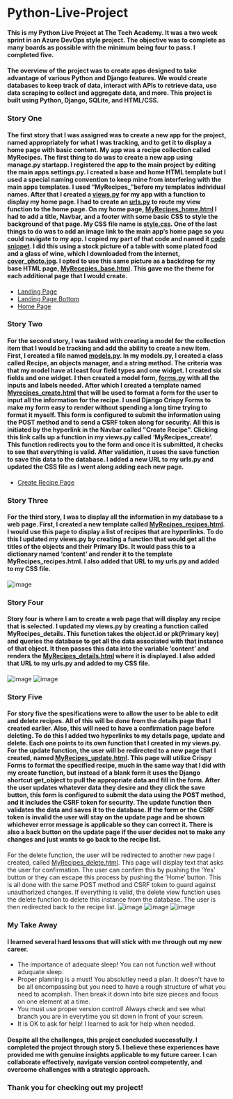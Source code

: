 # Python-Live-Project
#### This is my Python Live Project at The Tech Academy. It was a two week sprint in an Azure DevOps style project. The objective was to complete as many boards as possible with the minimum being four to pass. I completed five. 
#### The overview of the project was to create apps designed to take advantage of various Python and Django features. We would create databases to keep track of data, interact with APIs to retrieve data, use data scraping to collect and aggregate data, and more. This project is built using Python, Django, SQLite, and HTML/CSS. 
### Story One
#### The first story that I was assigned was to create a new app for the project, named appropriately for what I was tracking, and to get it to display a home page with basic content. My app was a recipe collection called MyRecipes. The first thing to do was to create a new app using manage.py startapp. I registered the app to the main project by editing the main apps settings.py. I created a base and home HTML template but I used a special naming convention to keep mine from interfering with the main apps templates. I used “MyRecipes_”before my templates individual names. After that I created a [views.py](AppBuilder9000/MyRecipes/views.py) for my app with a function to display my home page. I had to create an [urls.py](AppBuilder9000/MyRecipes/urls.py) to route my view function to the home page. On my home page, [MyRecipes_home.html](AppBuilder9000/MyRecipes/templates/MyRecipes/MyRecipes_home.html) I had to add a title, Navbar, and a footer with some basic CSS to style the background of that page. My CSS file name is [style.css](AppBuilder9000/MyRecipes/static/css/style.css). One of the last things to do was to add an image link to the main app’s home page so you could navigate to my app. I copied my part of that code and named it [code snippet](AppBuilder9000/snippet.html). I did this using a stock picture of a table with some plated food and a glass of wine, which I downloaded from the internet, [cover_photo.jpg](AppBuilder9000/MyRecipes/static/images/app-images/cover_photo.jpg). I opted to use this same picture as a backdrop for my base HTML page, [MyRecepies_base.html](AppBuilder9000/MyRecipes/templates/MyRecipes_base.html). This gave me the theme for each additional page that I would create.
- [Landing Page](images/landingPage.jpg)
- [Landing Page Bottom](images/landingPageBottom.jpg)
- [Home Page](images/homePage.jpg)
### Story Two
#### For the second story, I was tasked with creating a model for the collection item that I would be tracking and add the ability to create a new item. First, I created a file named [models.py](AppBuilder9000/MyRecipes/models.py). In my models.py, I created a class called Recipe, an objects manager, and a string method. The criteria was that my model have at least four field types and one widget. I created six fields and one widget. I then created a model form, [forms.py](AppBuilder9000/MyRecipes/forms.py) with all the inputs and labels needed. After which I created a template named [Myrecipes_create.html](AppBuilder9000/MyRecipes/templates/MyRecipes/MyRecipes_create.html) that will be used to format a form for the user to input all the information for the recipe. I used Django Crispy Forms to make my form easy to render without spending a long time trying to format it myself. This form is configured to submit the information using the POST method and to send a CSRF token along for security. All this is initiated by the hyperlink in the Navbar called "Create Recipe". Clicking this link calls up a function in my views.py called ‘MyRecipes_create’. This function redirects you to the form and once it is submitted, it checks to see that everything is valid. After validation, it uses the save function to save this data to the database. I added a new URL to my urls.py and updated the CSS file as I went along adding each new page.
- [Create Recipe Page](images/create.jpg)
### Story Three
#### For the third story, I was to display all the information in my database to a web page. First, I created a new template called [MyRecipes_recipes.html](AppBuilder9000/MyRecipes/templates/MyRecipes/MyRecipes_recipes.html). I would use this page to display a list of recipes that are hyperlinks. To do this I updated my views.py by creating a function that would get all the titles of the objects and their Primary IDs. It would pass this to a dictionary named ‘content’ and render it to the template MyRecipes_recipes.html. I also added that URL to my urls.py and added to my CSS file.
![image](https://github.com/joey11602/Python-Live-Project/assets/137662879/c4e0314f-f63e-4c77-b480-627492b481f6)
### Story Four
#### Story four is where I am to create a web page that will display any recipe that is selected. I updated my views.py by creating a function called  MyRecipes_details. This function takes the object.id or pk(Primary key) and queries the database to get all the data associated with that instance of that object. It then passes this data into the variable ‘content’ and renders the [MyRecipes_details.html](AppBuilder9000/MyRecipes/templates/MyRecipes/MyRecipes_details.html) where it is displayed. I also added that URL to my urls.py and added to my CSS file.
![image](https://github.com/joey11602/Python-Live-Project/assets/137662879/777534d9-724b-485f-b24e-2a6bd6e19dfa)
![image](https://github.com/joey11602/Python-Live-Project/assets/137662879/ca34da10-751d-4284-bac7-f7693972dfd7)
### Story Five
#### For story five the spesifications were to allow the user to be able to edit and delete recipes. All of this will be done from the details page that I created earlier. Also, this will need to have a confirmation page before deleting. To do this I added two hyperlinks to my details page, update and delete. Each one points to its own function that I created in my views.py. For the update function, the user will be redirected to a new page that I created, named [MyRecipes_update.html](AppBuilder9000/MyRecipes/templates/MyRecipes/MyRecipes_update.html). This page will utilize Crispy Forms to format the specified recipe, much in the same way that I did with my create function, but instead of a blank form it uses the Django shortcut get_object to pull the appropriate data and fill in the form. After the user updates whatever data they desire and they click the save button, this form is configured to submit the data using the POST method, and it includes the CSRF token for security. The update function then validates the data and saves it to the database. If the form or the CSRF token is invalid the user will stay on the update page and be shown whichever error message is applicable so they can correct it. There is also a back button on the update page if the user decides not to make any changes and just wants to go back to the recipe list.
For the delete function, the user will be redirected to another new page I created, called [MyRecipes_delete.html](AppBuilder9000/MyRecipes/templates/MyRecipes/MyRecipes_delete.html). This page will display text that asks the user for confirmation. The user can confirm this by pushing the ‘Yes’ button or they can escape this process by pushing the ‘Home’ button. This is all done with the same POST method and CSRF token to guard against unauthorized changes. If everything is valid, the delete view function uses the delete function to delete this instance from the database. The user is then redirected back to the recipe list. 
![image](https://github.com/joey11602/Python-Live-Project/assets/137662879/eaf0db1b-4cc5-4991-aab6-959ec82df384)
![image](https://github.com/joey11602/Python-Live-Project/assets/137662879/35ba6454-9eb5-40d6-ad61-1fb01f8ff2a1)
![image](https://github.com/joey11602/Python-Live-Project/assets/137662879/4563ea72-4e40-4998-bb78-374be2a698f9)
### My Take Away
#### I learned several hard lessons that will stick with me through out my new career. 
- The importance of adequate sleep! You can not function well without aduquate sleep.
- Proper planning is a must! You absolutley need a plan. It doesn't have to be all encompassing but you need to have a rough structure of what you need to acomplish. Then break it down into bite size pieces and focus on one element at a time.
- You must use proper version control! Always check and see what branch you are in everytime you sit down in front of your screen.
- It is OK to ask for help! I learned to ask for help when needed.
#### Despite all the challenges, this project concluded successfully. I completed the project through story 5. I believe these experiences have provided me with genuine insights applicable to my future career. I can collaborate effectively, navigate version control competently, and overcome challenges with a strategic approach.
### Thank you for checking out my project!

